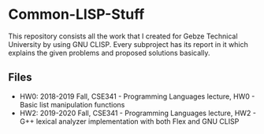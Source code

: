 # Common-LISP-Stuff
This repository consists all the work that I created for Gebze Technical University by using GNU CLISP. Every subproject has its report in it which explains the given problems and proposed solutions basically.

## Files
- HW0: 2018-2019 Fall, CSE341 - Programming Languages lecture, HW0 - Basic list manipulation functions
- HW2: 2019-2020 Fall, CSE341 - Programming Languages lecture, HW2 - G++ lexical analyzer implementation with both Flex and GNU CLISP
